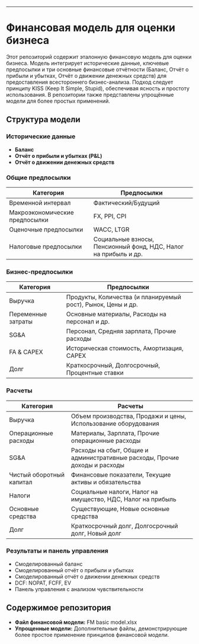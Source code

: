 
---

# Финансовая модель для оценки бизнеса

Этот репозиторий содержит эталонную финансовую модель для оценки бизнеса. Модель интегрирует исторические данные, ключевые предпосылки и три основные финансовые отчётности (Баланс, Отчёт о прибыли и убытках, Отчёт о движении денежных средств) для предоставления всестороннего бизнес-анализа. Подход следует принципу KISS (Keep It Simple, Stupid), обеспечивая ясность и простоту использования. В репозитории также представлены упрощённые модели для более простых применений.

## Структура модели

### Исторические данные
- **Баланс**
- **Отчёт о прибыли и убытках (P&L)**
- **Отчёт о движении денежных средств**

### Общие предпосылки

| Категория | Предпосылки |
|-----------|-------------|
| Временной интервал | Фактический/Будущий |
| Макроэкономические предпосылки | FX, PPI, CPI |
| Оценочные предпосылки | WACC, LTGR |
| Налоговые предпосылки | Социальные взносы, Пенсионный фонд, НДС, Налог на прибыль и др. |

### Бизнес-предпосылки

| Категория | Предпосылки |
|-----------|-------------|
| Выручка | Продукты, Количества (и планируемый рост), Рынок, Цены и др. |
| Переменные затраты | Основные материалы, Расходы на персонал и др. |
| SG&A | Персонал, Средняя зарплата, Прочие расходы |
| FA & CAPEX | Историческая стоимость, Амортизация, CAPEX |
| Долг | Краткосрочный, Долгосрочный, Процентные ставки |

### Расчеты

| Категория | Расчеты |
|-----------|---------|
| Выручка | Объем производства, Продажи и цены, Использование оборудования |
| Операционные расходы | Материалы, Зарплата, Прочие операционные расходы |
| SG&A | Расходы на сбыт, Общие и административные расходы, Прочие доходы и расходы |
| Чистый оборотный капитал | Финансовые показатели, Текущие активы и обязательства |
| Налоги | Социальные налоги, Налог на имущество, НДС, Налог на прибыль |
| Основные средства | Существующие, Новые основные средства |
| Долг | Краткосрочный долг, Долгосрочный долг, Новый долг |

### Результаты и панель управления

- Смоделированный баланс
- Смоделированный отчёт о прибыли и убытках
- Смоделированный отчёт о движении денежных средств
- DCF: NOPAT, FCFF, EV
- Панель управления с анализом чувствительности

## Содержимое репозитория

- **Файл финансовой модели:** FM basic model.xlsx
- **Упрощенные модели:** Дополнительные файлы, демонстрирующие более простое применение принципов финансовой модели.


